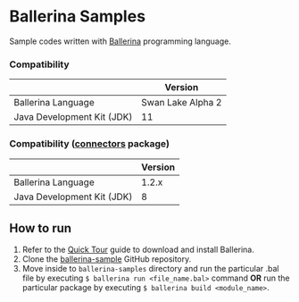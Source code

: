 # Ballerina Samples

Sample codes written with [Ballerina](https://ballerina.io) programming language.

### Compatibility

|                            | **Version**       |
|----------------------------|-------------------|
| Ballerina Language         | Swan Lake Alpha 2 |
| Java Development Kit (JDK) | 11                |

### Compatibility ([connectors](./connectors) package)

|                            | **Version** |
|----------------------------|-------------|
| Ballerina Language         | 1.2.x       |
| Java Development Kit (JDK) | 8           |

## How to run

1. Refer to the [Quick Tour](https://ballerina.io/learn/getting-started/quick-tour/) guide to download and install Ballerina.
2. Clone the [ballerina-sample](https://github.com/ldclakmal/ballerina-samples) GitHub repository.
3. Move inside to `ballerina-samples` directory and run the particular .bal file by executing `$ ballerina run <file_name.bal>` command **OR** run the particular package by executing `$ ballerina build <module_name>`.
